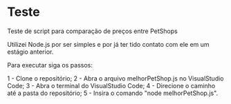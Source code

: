 # Teste
Teste de script para comparação de preços entre PetShops

Utilizei Node.js por ser simples e por já ter tido contato com ele em um estágio anterior.

Para executar siga os passos:

1 - Clone o repositório;
2 - Abra o arquivo melhorPetShop.js no VisualStudio Code;
3 - Abra o terminal do VisualStudio Code;
4 - Direcione o caminho até a pasta do repositório;
5 - Insira o comando "node melhorPetShop.js".
